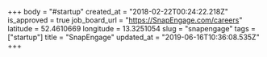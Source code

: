 +++
body = "#startup"
created_at = "2018-02-22T00:24:22.218Z"
is_approved = true
job_board_url = "https://SnapEngage.com/careers"
latitude = 52.4610669
longitude = 13.3251054
slug = "snapengage"
tags = ["startup"]
title = "SnapEngage"
updated_at = "2019-06-16T10:36:08.535Z"
+++
